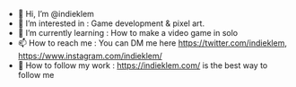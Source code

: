 - 👋 Hi, I’m @indieklem
- 👀 I’m interested in : Game development & pixel art.
- 🌱 I’m currently learning : How to make a video game in solo
- 📫 How to reach me : You can DM me here https://twitter.com/indieklem, https://www.instagram.com/indieklem/
- 👑 How to follow my work : https://indieklem.com/ is the best way to follow me

<!---
indieklem/indieklem is a ✨ special ✨ repository because its `README.md` (this file) appears on your GitHub profile.
You can click the Preview link to take a look at your changes.
--->
